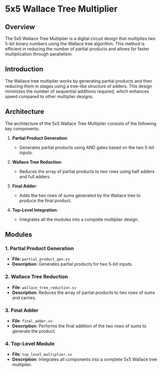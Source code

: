 # 5x5 Wallace Tree Multiplier

## Overview

The 5x5 Wallace Tree Multiplier is a digital circuit design that multiplies two 5-bit binary numbers using the Wallace tree algorithm. This method is efficient in reducing the number of partial products and allows for faster multiplication through parallelism.

## Introduction

The Wallace tree multiplier works by generating partial products and then reducing them in stages using a tree-like structure of adders. This design minimizes the number of sequential additions required, which enhances speed compared to other multiplier designs.

## Architecture

The architecture of the 5x5 Wallace Tree Multiplier consists of the following key components:

1. **Partial Product Generation**: 
   - Generates partial products using AND gates based on the two 5-bit inputs.
  
2. **Wallace Tree Reduction**: 
   - Reduces the array of partial products to two rows using half adders and full adders.

3. **Final Adder**: 
   - Adds the two rows of sums generated by the Wallace tree to produce the final product.

4. **Top-Level Integration**: 
   - Integrates all the modules into a complete multiplier design.

## Modules

### 1. Partial Product Generation
- **File**: `partial_product_gen.sv`
- **Description**: Generates partial products for two 5-bit inputs.

### 2. Wallace Tree Reduction
- **File**: `wallace_tree_reduction.sv`
- **Description**: Reduces the array of partial products to two rows of sums and carries.

### 3. Final Adder
- **File**: `final_adder.sv`
- **Description**: Performs the final addition of the two rows of sums to generate the product.

### 4. Top-Level Module
- **File**: `top_level_multiplier.sv`
- **Description**: Integrates all components into a complete 5x5 Wallace tree multiplier.

